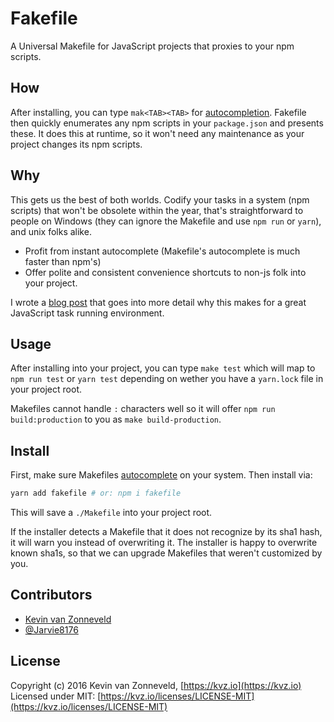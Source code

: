 # Fakefile

A Universal Makefile for JavaScript projects that proxies to your npm scripts. 

## How

After installing, you can type `mak<TAB><TAB>` for [autocompletion](https://davidalger.com/posts/bash-completion-on-os-x-with-brew/). Fakefile then quickly enumerates any npm scripts in your `package.json` and presents these. It does this at runtime, so it won't need any maintenance as your project changes its npm scripts.

## Why 

This gets us the best of both worlds. Codify your tasks in a system (npm scripts) that won't be obsolete within the year, that's straightforward to people on Windows (they can ignore the Makefile and use `npm run` or `yarn`), and unix folks alike. 

- Profit from instant autocomplete (Makefile's autocomplete is much faster than npm's)
- Offer polite and consistent convenience shortcuts to non-js folk into your project.

I wrote a [blog post](https://kvz.io/blog/2016/02/18/a-universal-makefile-for-javascript/) that goes into more detail why this makes for a great JavaScript task running environment.

## Usage 

After installing into your project, you can type `make test` which will map to `npm run test` or `yarn test` depending on wether you have a `yarn.lock` file in your project root.

Makefiles cannot handle `:` characters well so it will offer `npm run build:production` to you as `make build-production`. 

## Install

First, make sure Makefiles [autocomplete](https://davidalger.com/posts/bash-completion-on-os-x-with-brew/) on your system. Then install via:

```bash
yarn add fakefile # or: npm i fakefile
```

This will save a `./Makefile` into your project root. 

If the installer detects a Makefile that it does not recognize by its sha1 hash, it will warn you instead of overwriting it. The installer is happy to overwrite known sha1s, so that we can upgrade Makefiles that weren't customized by you.

## Contributors

- [Kevin van Zonneveld](https://kvz.io)
- [@Jarvie8176](https://github.com/Jarvie8176)

## License

Copyright (c) 2016 Kevin van Zonneveld, [https://kvz.io](https://kvz.io)  
Licensed under MIT: [https://kvz.io/licenses/LICENSE-MIT](https://kvz.io/licenses/LICENSE-MIT)
